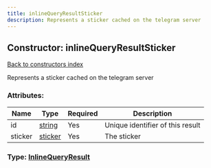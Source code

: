 ```yaml
---
title: inlineQueryResultSticker
description: Represents a sticker cached on the telegram server
---
```

## Constructor: inlineQueryResultSticker  
[Back to constructors index](index.md)



Represents a sticker cached on the telegram server

### Attributes:

| Name     |    Type       | Required | Description |
|----------|---------------|----------|-------------|
|id|[string](../types/string.md) | Yes|Unique identifier of this result|
|sticker|[sticker](../types/sticker.md) | Yes|The sticker|



### Type: [InlineQueryResult](../types/InlineQueryResult.md)


